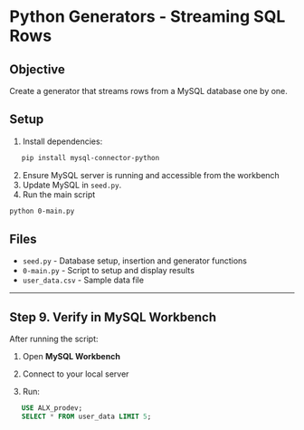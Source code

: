 # Python Generators - Streaming SQL Rows

## Objective

Create a generator that streams rows from a MySQL database one by one.

## Setup

1. Install dependencies:

```bash
   pip install mysql-connector-python
```

2. Ensure MySQL server is running and accessible from the workbench
3. Update MySQL in `seed.py`.
4. Run the main script

```bash
python 0-main.py
```

## Files

- `seed.py` - Database setup, insertion and generator functions
- `0-main.py` - Script to setup and display results
- `user_data.csv` - Sample data file

---

## Step 9. Verify in MySQL Workbench

After running the script:

1. Open **MySQL Workbench**

2. Connect to your local server
3. Run:

```sql
   USE ALX_prodev;
   SELECT * FROM user_data LIMIT 5;
```
